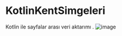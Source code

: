 # KotlinKentSimgeleri
Kotlin ile sayfalar arası veri aktarımı .
![image](https://user-images.githubusercontent.com/56899039/161771210-c017d871-99c0-47b8-b4ef-5367eb45927c.png)
